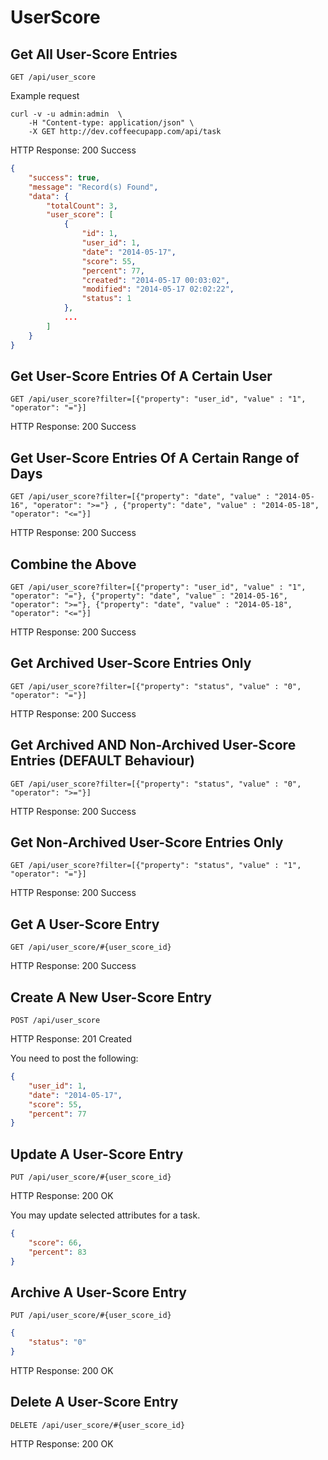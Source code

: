 # UserScore

## Get All User-Score Entries

`GET /api/user_score`

Example request

```shell
curl -v -u admin:admin  \
	-H "Content-type: application/json" \
	-X GET http://dev.coffeecupapp.com/api/task
```

HTTP Response: 200 Success

```json
{
    "success": true,
    "message": "Record(s) Found",
    "data": {
        "totalCount": 3,
        "user_score": [
            {
                "id": 1,
                "user_id": 1,
                "date": "2014-05-17",
                "score": 55,
                "percent": 77,
                "created": "2014-05-17 00:03:02",
                "modified": "2014-05-17 02:02:22",
                "status": 1
            },
            ...
        ]
    }
}
```

## Get User-Score Entries Of A Certain User

`GET /api/user_score?filter=[{"property": "user_id", "value" : "1", "operator": "="}]`

HTTP Response: 200 Success

## Get User-Score Entries Of A Certain Range of Days

`GET /api/user_score?filter=[{"property": "date", "value" : "2014-05-16", "operator": ">="} , {"property": "date", "value" : "2014-05-18", "operator": "<="}]`

HTTP Response: 200 Success

## Combine the Above

`GET /api/user_score?filter=[{"property": "user_id", "value" : "1", "operator": "="}, {"property": "date", "value" : "2014-05-16", "operator": ">="}, {"property": "date", "value" : "2014-05-18", "operator": "<="}]`

HTTP Response: 200 Success

## Get Archived User-Score Entries Only

`GET /api/user_score?filter=[{"property": "status", "value" : "0", "operator": "="}]`

HTTP Response: 200 Success

## Get Archived AND Non-Archived User-Score Entries (DEFAULT Behaviour)

`GET /api/user_score?filter=[{"property": "status", "value" : "0", "operator": ">="}]`

HTTP Response: 200 Success

## Get Non-Archived User-Score Entries Only

`GET /api/user_score?filter=[{"property": "status", "value" : "1", "operator": "="}]`

HTTP Response: 200 Success

## Get A User-Score Entry

`GET /api/user_score/#{user_score_id}`

HTTP Response: 200 Success


## Create A New User-Score Entry

`POST /api/user_score`

HTTP Response: 201 Created

You need to post the following:

```json
{
    "user_id": 1,
    "date": "2014-05-17",
    "score": 55,
    "percent": 77
}
```

## Update A User-Score Entry

`PUT /api/user_score/#{user_score_id}`

HTTP Response: 200 OK

You may update selected attributes for a task.

```json
{
    "score": 66,
    "percent": 83
}
```


## Archive A User-Score Entry

`PUT /api/user_score/#{user_score_id}`

```json
{
    "status": "0"
}
```
HTTP Response: 200 OK


## Delete A User-Score Entry

`DELETE /api/user_score/#{user_score_id}`

HTTP Response: 200 OK

